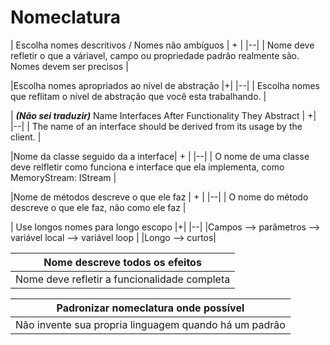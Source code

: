 # Nomeclatura

| Escolha nomes descritivos / Nomes não ambíguos | + |
|--|
| Nome deve refletir o que a váriavel, campo ou propriedade padrão realmente são. Nomes devem ser precisos |

|Escolha nomes apropriados ao nível de abstração |+|
|--|
| Escolha nomes que reflitam o nível de abstração que você esta trabalhando. |

| ***(Não sei traduzir)*** Name Interfaces After Functionality They Abstract | +|
|--|
| The name of an interface should be derived from its usage by the client. |

|Nome da classe seguido da a interface| + |
|--|
| O nome de uma classe deve relfletir como funciona e interface que ela implementa, como MemoryStream: IStream |

|Nome de métodos descreve o que ele faz | + |
|--|
| O nome do método descreve o que ele faz, não como ele faz |

| Use longos nomes para longo escopo |+|
|--|
|Campos --> parâmetros --> variável local --> variável loop |
|Longo --> curtos|

| Nome descreve todos os efeitos |
|--|
| Nome deve refletir a funcionalidade completa |

|Padronizar nomeclatura onde possível |
|--|
| Não invente sua propria linguagem quando há um padrão |